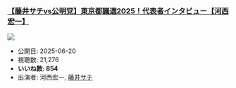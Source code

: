 ### [【藤井サチvs公明党】東京都議選2025！代表者インタビュー【河西宏一】](https://www.youtube.com/watch?v=x7g8nXASRGk)
[![](https://img.youtube.com/vi/x7g8nXASRGk/sddefault.jpg)](https://www.youtube.com/watch?v=x7g8nXASRGk)
-   公開日: 2025-06-20
-   視聴数: 21,276
-   **いいね数: 854**
-   出演者: 河西宏一, [藤井サチ](/rehacq_fan/people/藤井サチ "wikilink")
